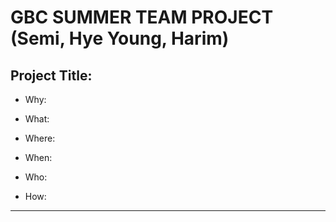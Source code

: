 # GBC SUMMER TEAM PROJECT (Semi, Hye Young, Harim)

## Project Title: 

- Why: 

- What: 

- Where: 

- When: 

- Who: 

- How: 

-----------------





